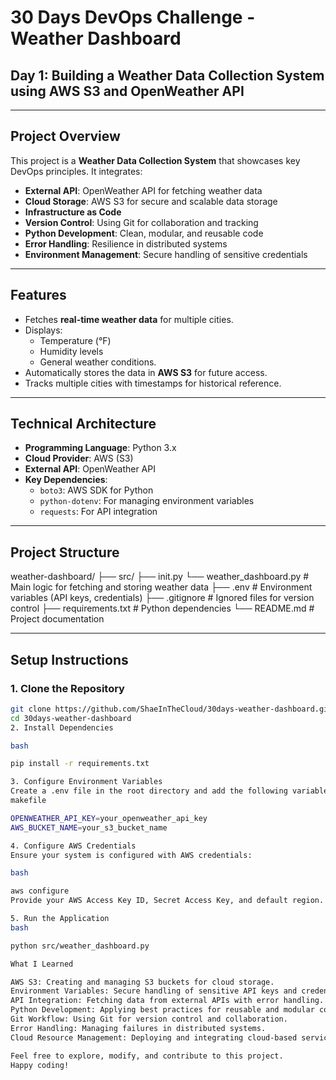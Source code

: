 # 30 Days DevOps Challenge - Weather Dashboard

## Day 1: Building a Weather Data Collection System using AWS S3 and OpenWeather API

---

## Project Overview
This project is a **Weather Data Collection System** that showcases key DevOps principles. It integrates:
- **External API**: OpenWeather API for fetching weather data
- **Cloud Storage**: AWS S3 for secure and scalable data storage
- **Infrastructure as Code**
- **Version Control**: Using Git for collaboration and tracking
- **Python Development**: Clean, modular, and reusable code
- **Error Handling**: Resilience in distributed systems
- **Environment Management**: Secure handling of sensitive credentials

---

## Features
- Fetches **real-time weather data** for multiple cities.
- Displays:
  - Temperature (°F)
  - Humidity levels
  - General weather conditions.
- Automatically stores the data in **AWS S3** for future access.
- Tracks multiple cities with timestamps for historical reference.

---

## Technical Architecture
- **Programming Language**: Python 3.x
- **Cloud Provider**: AWS (S3)
- **External API**: OpenWeather API
- **Key Dependencies**:
  - `boto3`: AWS SDK for Python
  - `python-dotenv`: For managing environment variables
  - `requests`: For API integration

---

## Project Structure

weather-dashboard/ 
├── src/ 
    ├── init.py 
    └── weather_dashboard.py # Main logic for fetching and storing weather data 
├── .env # Environment variables (API keys, credentials)
├── .gitignore # Ignored files for version control 
├── requirements.txt # Python dependencies 
└── README.md # Project documentation



---

## Setup Instructions

### 1. Clone the Repository
```bash
git clone https://github.com/ShaeInTheCloud/30days-weather-dashboard.git
cd 30days-weather-dashboard
2. Install Dependencies

bash

pip install -r requirements.txt

3. Configure Environment Variables
Create a .env file in the root directory and add the following variables:
makefile

OPENWEATHER_API_KEY=your_openweather_api_key
AWS_BUCKET_NAME=your_s3_bucket_name

4. Configure AWS Credentials
Ensure your system is configured with AWS credentials:

bash

aws configure
Provide your AWS Access Key ID, Secret Access Key, and default region.

5. Run the Application
bash

python src/weather_dashboard.py

What I Learned

AWS S3: Creating and managing S3 buckets for cloud storage.
Environment Variables: Secure handling of sensitive API keys and credentials using .env files.
API Integration: Fetching data from external APIs with error handling.
Python Development: Applying best practices for reusable and modular code.
Git Workflow: Using Git for version control and collaboration.
Error Handling: Managing failures in distributed systems.
Cloud Resource Management: Deploying and integrating cloud-based services.

Feel free to explore, modify, and contribute to this project.
Happy coding!
